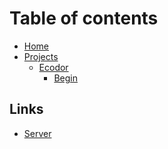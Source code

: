 # Table of contents

* [Home](README.md)
* [Projects]()
  * [Ecodor](projects/ecodor.md)
    * [Begin](projects/begin.md)

## Links
* [Server](https://www.ecodor.tk/support)
